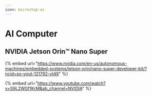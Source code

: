 ```yaml
---
icon: microchip-ai
---
```


# AI Computer

## &#x20;NVIDIA Jetson Orin™ Nano Super

{% embed url="https://www.nvidia.com/en-us/autonomous-machines/embedded-systems/jetson-orin/nano-super-developer-kit/?ncid=so-yout-121792-vt49" %}

{% embed url="https://www.youtube.com/watch?v=S9L2WGf1KrM&ab_channel=NVIDIA" %}





